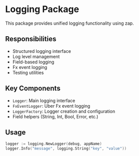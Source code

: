 # Logging Package

This package provides unified logging functionality using zap.

## Responsibilities
- Structured logging interface
- Log level management
- Field-based logging
- Fx event logging
- Testing utilities

## Key Components
- `Logger`: Main logging interface
- `FxEventLogger`: Uber Fx event logging
- `LoggerFactory`: Logger creation and configuration
- Field helpers (String, Int, Bool, Error, etc.)

## Usage
```go
logger := logging.NewLogger(debug, appName)
logger.Info("message", logging.String("key", "value"))
``` 
